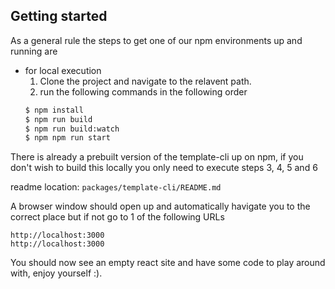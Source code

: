 ## Getting started

As a general rule the steps to get one of our npm environments up and running are
* for local execution
  1. Clone the project and navigate to the relavent path.
  2. run the following commands in the following order
  ```bash
  $ npm install
  $ npm run build
  $ npm run build:watch
  $ npm npm run start
  ```

There is already a prebuilt version of the template-cli up on npm, if you don't wish to build this locally you only need to execute steps 3, 4, 5 and 6

readme location: `packages/template-cli/README.md` 

A browser window should open up and automatically havigate you to the correct place but if not go to 1 of the following URLs

```
http://localhost:3000
http://localhost:3000
```

You should now see an empty react site and have some code to play around with, enjoy yourself :).
